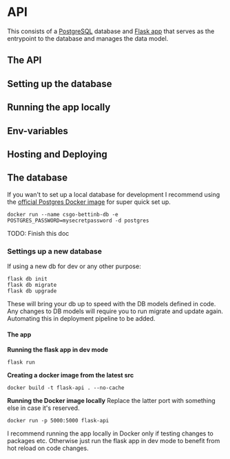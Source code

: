 # API

This consists of a [PostgreSQL](https://www.postgresql.org/) database and [Flask app](https://palletsprojects.com/p/flask/) that serves as the entrypoint to the database and manages the data model.

## The API

## Setting up the database

## Running the app locally

## Env-variables

## Hosting and Deploying

## The database

If you wan't to set up a local database for development I recommend using the [official Postgres Docker image](https://hub.docker.com/_/postgres) for super quick set up.

```
docker run --name csgo-bettinb-db -e POSTGRES_PASSWORD=mysecretpassword -d postgres
```

TODO: Finish this doc

### Settings up a new database

If using a new db for dev or any other purpose:

```
flask db init
flask db migrate
flask db upgrade
```

These will bring your db up to speed with the DB models defined in code.
Any changes to DB models will require you to run migrate and update again. Automating this in deployment pipeline to be added.

#### The app

**Running the flask app in dev mode**

```
flask run
```

**Creating a docker image from the latest src**

```
docker build -t flask-api . --no-cache
```

**Running the Docker image locally**
Replace the latter port with something else in case it's reserved.

```
docker run -p 5000:5000 flask-api
```

I recommend running the app locally in Docker only if testing changes to packages etc. Otherwise just run the flask app in dev mode to benefit from hot reload on code changes.

